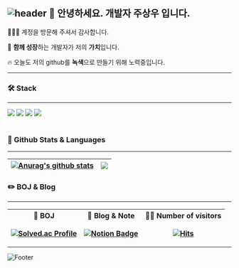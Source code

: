 ![header](https://capsule-render.vercel.app/api?type=waving&color=B993D6&height=100&section=header&text=&fontSize=90)
****👋**** 안녕하세요. 개발자 **주상우** 입니다.  
---
🙇🏻‍♂️ 계정을 방문해 주셔서 감사합니다. 

👥 **함께 성장**하는 개발자가 저의 **가치**입니다.

🔥 오늘도 저의 github를  **녹색**으로 만들기 위해 노력중입니다.

---
###  🛠 Stack
---
  <img src="https://img.shields.io/badge/Python-3766AB?style=flat-square&logo=Python&logoColor=white"/></a> <img src="https://img.shields.io/badge/Java-007396?style=flat-square&logo=Java&logoColor=white"/></a> <img src="https://img.shields.io/badge/Spring-6DB33F?style=flat-square&logo=Spring&logoColor=white"/></a>  <img src="https://img.shields.io/badge/SpringBoot-6DB33F?style=flat-square&logo=SpringBoot&logoColor=white"/></a>
<br></br>
### 🍒 Github Stats & Languages
---
| <a href="https://github.com/anuraghazra/github-readme-stats"><img align="center" src="https://github-readme-stats.vercel.app/api?username=SANGWOO-JOO&show_icons=true&include_all_commits=true&theme=highcontrast&hide_border=true" alt="Anurag's github stats" /></a> | <a href="https://github.com/anuraghazra/github-readme-stats"><img align="center" src="https://github-readme-stats.vercel.app/api/top-langs/?username=6810779s&layout=compact&theme=highcontrast" /></a> |
| ------------- | ------------- |
### ✏️  BOJ & Blog 
---
| 🧩 BOJ <br><br>[![Solved.ac Profile](http://mazassumnida.wtf/api/generate_badge?boj=swpeter)](https://solved.ac/swpeter) |📒 Blog & Note <br><br> [![Notion Badge](https://img.shields.io/badge/-Notion-92a8d1?logo=notion&logoColor=white&link=https://www.notion.so/Bio-105b3e3de6de49f0babd3c9e4f3e3c75)](https://)|🙋‍♂️ Number of visitors<br><br>[![Hits](https://hits.seeyoufarm.com/api/count/incr/badge.svg?url=https%3A%2F%2Fgithub.com%2FSANGWOO-JOO&count_bg=%2379C83D&title_bg=%23555555&icon=&icon_color=%23E7E7E7&title=hits&edge_flat=false)](https://hits.seeyoufarm.com)
| :------------: | :------------: |:------------:|
---
![Footer](https://capsule-render.vercel.app/api?type=waving&color=B993D6&height=100&section=footer)

